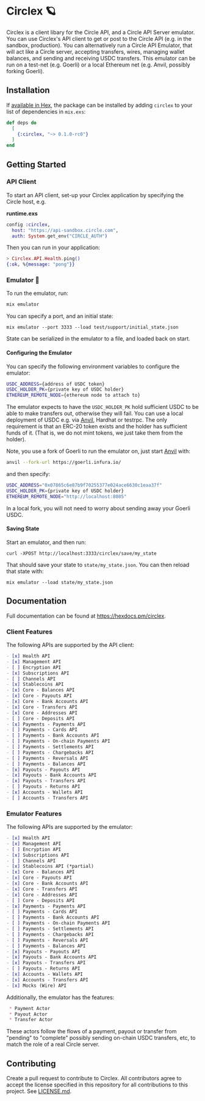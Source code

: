 # Circlex 🪐

Circlex is a client libary for the Circle API, and a Circle API Server emulator. You can use Circlex's API client to get or post to the Circle API (e.g. in the sandbox, production). You can alternatively run a Circle API Emulator, that will act like a Circle server, accepting transfers, wires, managing wallet balances, and sending and receiving USDC transfers. This emulator can be run on a test-net (e.g. Goerli) or a local Ethereum net (e.g. Anvil, possibly forking Goerli).

## Installation

If [available in Hex](https://hex.pm/docs/publish), the package can be installed
by adding `circlex` to your list of dependencies in `mix.exs`:

```elixir
def deps do
  [
    {:circlex, "~> 0.1.0-rc0"}
  ]
end
```

## Getting Started

### API Client

To start an API client, set-up your Circlex application by specifying the Circle host, e.g.

**runtime.exs**

```elixir
config :circlex,
  host: "https://api-sandbox.circle.com",
  auth: System.get_env("CIRCLE_AUTH")
```

Then you can run in your application:

```elixir
> Circlex.API.Health.ping()
{:ok, %{message: "pong"}}
```

### Emulator 🦦

To run the emulator, run:

```sh
mix emulator
```

You can specify a port, and an initial state:

```
mix emulator --port 3333 --load test/support/initial_state.json
```

State can be serialized in the emulator to a file, and loaded back on start.

#### Configuring the Emulator

You can specify the following environment variables to configure the emulator:

```sh
USDC_ADDRESS={address of USDC token}
USDC_HOLDER_PK={private key of USDC holder}
ETHEREUM_REMOTE_NODE={ethereum node to attach to}
```

The emulator expects to have the `USDC_HOLDER_PK` hold sufficient USDC to be able to make transfers out, otherwise they will fail. You can use a local deployment of USDC e.g. via [Anvil](https://book.getfoundry.sh/reference/anvil/), Hardhat or testrpc. The only requirement is that an ERC-20 token exists and the holder has sufficient funds of it. (That is, we do not mint tokens, we just take them from the holder).

Note, you use a fork of Goerli to run the emulator on, just start [Anvil](https://book.getfoundry.sh/reference/anvil/) with:

```sh
anvil --fork-url https://goerli.infura.io/
```

and then specify:

```sh
USDC_ADDRESS="0x07865c6e87b9f70255377e024ace6630c1eaa37f"
USDC_HOLDER_PK={private key of USDC holder}
ETHEREUM_REMOTE_NODE="http://localhost:8085"
```

In a local fork, you will not need to worry about sending away your Goerli USDC.

#### Saving State

Start an emulator, and then run:

```
curl -XPOST http://localhost:3333/circlex/save/my_state
```

That should save your state to `state/my_state.json`. You can then reload that state with:

```
mix emulator --load state/my_state.json
```

## Documentation

Full documentation can be found at <https://hexdocs.pm/circlex>.

### Client Features

The following APIs are supported by the API client:

```md
- [x] Health API
- [x] Management API
- [ ] Encryption API
- [x] Subscriptions API
- [ ] Channels API
- [x] Stablecoins API
- [x] Core - Balances API
- [x] Core - Payouts API
- [x] Core - Bank Accounts API
- [x] Core - Transfers API
- [x] Core - Addresses API
- [ ] Core - Deposits API
- [x] Payments - Payments API
- [ ] Payments - Cards API
- [ ] Payments - Bank Accounts API
- [ ] Payments - On-chain Payments API
- [ ] Payments - Settlements API
- [ ] Payments - Chargebacks API
- [ ] Payments - Reversals API
- [ ] Payments - Balances API
- [x] Payouts - Payouts API
- [x] Payouts - Bank Accounts API
- [x] Payouts - Transfers API
- [ ] Payouts - Returns API
- [x] Accounts - Wallets API
- [ ] Accounts - Transfers API
```

### Emulator Features

The following APIs are supported by the emulator:

```md
- [x] Health API
- [x] Management API
- [ ] Encryption API
- [x] Subscriptions API
- [ ] Channels API
- [x] Stablecoins API (*partial)
- [x] Core - Balances API
- [x] Core - Payouts API
- [x] Core - Bank Accounts API
- [x] Core - Transfers API
- [x] Core - Addresses API
- [ ] Core - Deposits API
- [x] Payments - Payments API
- [ ] Payments - Cards API
- [ ] Payments - Bank Accounts API
- [ ] Payments - On-chain Payments API
- [ ] Payments - Settlements API
- [ ] Payments - Chargebacks API
- [ ] Payments - Reversals API
- [ ] Payments - Balances API
- [x] Payouts - Payouts API
- [x] Payouts - Bank Accounts API
- [x] Payouts - Transfers API
- [ ] Payouts - Returns API
- [x] Accounts - Wallets API
- [x] Accounts - Transfers API
- [x] Mocks (Wire) API
```

Additionally, the emulator has the features:

```md
 * Payment Actor
 * Payout Actor
 * Transfer Actor
```

These actors follow the flows of a payment, payout or transfer from "pending" to "complete" possibly sending on-chain USDC transfers, etc, to match the role of a real Circle server.

## Contributing

Create a pull request to contribute to Circlex. All contributors agree to accept the license specified in this repository for all contributions to this project. See [LICENSE.md](./LICENSE.md).
